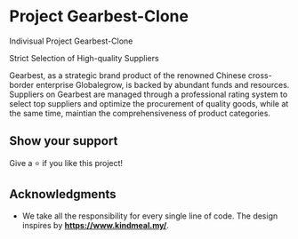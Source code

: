 # Project Gearbest-Clone
Indivisual Project Gearbest-Clone

Strict Selection of High-quality Suppliers

Gearbest, as a strategic brand product of the renowned Chinese cross-border enterprise Globalegrow, is backed by abundant funds and resources. Suppliers on Gearbest are managed through a professional rating system to select top suppliers and optimize the procurement of quality goods, while at the same time, maintian the comprehensiveness of product categories.

## Show your support


Give a ⭐️ if you like this project!

## Acknowledgments

- We take all the responsibility for every single line of code. The design inspires by **https://www.kindmeal.my/**.
